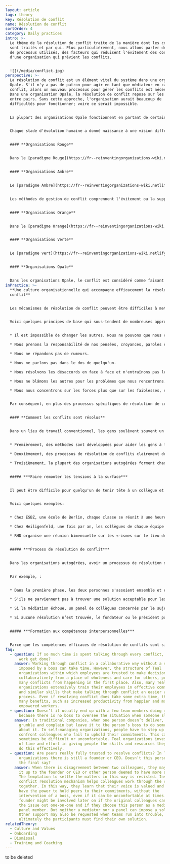 ```yaml
---
layout: article
tags: theory
key: Résolution de conflit
name: Résolution de conflit
sortOrder: 4
category: Daily practices
intro: >-
  Le thème de la résolution de conflit traite de la manière dont les conflits
  sont traités et par qui. Plus particulièrement, nous allons parler des types
  de processus utilisés, des facteurs qui réduisent l'évitement des conflits et
  d'une organisation qui prévient les conflits.


  ![](/media/conflict.jpg)
perspective: >-
  La résolution de conflit est un élément vital du système dans une organisation
  Opale. S'il n'y a pas de patron pour agir en tant que médiateur en cas de
  conflit, alors un nouveau processus pour gérer les conflits est nécessaire.
  Dans une organisation Opale, la résolution de conflit repose sur les relations
  entre pairs. Sans cette approche, l'organisation aurait beaucoup de
  difficultés pour fonctionner; voire ce serait impossible.


  La plupart des organisations Opale fonctionnent en partant de certaines hypothèses sur la nature humaine: que les travailleurs sont des adultes réfléchis et dignes de confiance, capables de rendre des comptes et d'être responsables de leurs décisions et de leurs actions. Dans un environnement de travail basé sur ces hypothèses Opale, un processus clair de résolution de conflit, associé à une formation appropriée, donne aux gens la direction et les compétences nécessaires pour surmonter les désaccords avec maturité et grâce.


  Chaque stade d'évolution humaine a donné naissance à une vision différente et à des pratiques très différente sur la résolution de conflit.


  #### **Organisations Rouge**


  Dans le [paradigme Rouge](https://fr--reinventingorganizations-wiki.netlify.app/theory/red-organizations/), le patron ou le chef détient l'exercice dominateur du pouvoir pour mettre les autres au pas. La peur est le ciment de l'organisation. En général, les conflits sont gérés par la répression, le pouvoir ou la domination, et le respect des règles, strictes, est garanti par la peur des conséquences.


  #### **Organisations Ambre**


  Le [paradigme Ambre](https://fr--reinventingorganizations-wiki.netlify.app/theory/amber-paradigm-and-organizations/) formalise des rôles au sein d'une structure pyramidale hiérarchique, d'un commandement et d'un contrôle descendant (décide quoi et comment). La stabilité est valorisée avant tout et est maintenue à travers des rôles et des processus clairement définis.


  Les méthodes de gestion de conflit comprennent l'évitement ou la suppression du conflit. Les règles sont imposées par ceux qui ont autorité et meur respect est appliqué par les voies légales et judiciaires. Ces types d'organisations disposent de processus RH solides pour gérer les conflits et les griefs entre les employés et l'employeur.


  #### **Organisations Orange**


  Dans le [paradigme Orange](https://fr--reinventingorganizations-wiki.netlify.app/theory/orange-paradigm-and-organizations/), il y a aussi une structure hiérarchique, mais le management repose sur des objectifs (définition du quoi; avec plus de liberté sur le comment). Dans de nombreuses organisations Orange, bien qu'il existe des procédures formelles de résolution de conflit, les conflits sont souvent mal traités. Bien que les individus soient encouragés à résoudre eux-mêmes leurs désaccords, les conflits doivent souvent être réglés par l'intervention d'un tiers. Cela se fait le plus souvent en renvoyant le problème à la cheffe ou en s'en remettant aux politiques et procédures RH. **Ces procédures créent un degré d'autonomie objective par rapport aux personnes en conflit**.


  #### **Organisations Verte**


  Le [paradigme vert](https://fr--reinventingorganizations-wiki.netlify.app/theory/green-paradigm-and-organizations/) utilise lui aussi une structure pyramidale classique, mais avec un accent plus fort sur l'émancipation. Les organisations vertes ont des cultures fondées sur des valeurs qui incluent des principes d'intégrité, de respect et d'ouverture. L'organisation investit pour favoriser la collaboration, la communication, la résolution de problèmes et la rédaction d'accords qui répondent aux besoins de base. Ces processus réussissent parfois supprimer la source de conflit. Lorsqu'ils surviennent, les conflits peuvent prendre du temps à se résoudre, car les groupes cherchent à trouver une solution harmonieuse. Cependant, le patron est généralement l'arbitre final dans les situations de conflit.


  #### **Organisations Opale**


  Dans les organisations Opale, le conflit est considéré comme faisant naturellement partie des interactions humaines; et lorsqu'il est accompagné dans un cadre sécurisé, il est souvent considéré comme sain et créatif. Un conflit géré avec grâce et tendresse peut créer des ouvertures et un apprentissage pour toutes les personnes impliquées. Dans les organisations Opale, du temps est régulièrement consacré à faire remonter les conflits à la surface et à les traiter dans des formats en face à face ou en groupe. Souvent, des pratiques formelles de résolution de conflit en plusieurs étapes sont utilisées et chacune est formée à la gestion de conflit. La résolution d'un conflit est limitée aux parties impliquées, aux médiateurs ou aux pairs qui peuvent être invités à faire partie d'un groupe de médiation.  Ce type de comité a rarement la responsabilité d'imposer une solution. Son but est plutôt d'aider les parties concernées à trouver une solution par elles-mmes.
inPractice: >-
  **Une culture organisationnelle qui accompagne efficacement la résolution de
  conflit**


  Les mécanismes de résolution de conflit peuvent être difficiles à mettre en place et à maintenir. Le processus est efficace dans la mesure où la culture du lieu de travail fait que les gens se sentent en sécurité et sont encouragés à se demander mutuellement des comptes, même lorsque cela est difficile à faire.


  Voici quelques principes de base qui sous-tendent de nombreuses approches du conflit dans les organisations Opale et qui garantissent une culture d'accompagnement du conflit:


  * Il est impossible de changer les autres. Nous ne pouvons que nous changer nous-mmes.

  * Nous prenons la responsabilité de nos pensées, croyances, paroles et actions.

  * Nous ne répandons pas de rumeurs.

  * Nous ne parlons pas dans le dos de quelqu'un.

  * Nous résolvons les désaccords en face à face et n'entraînons pas les autres personnes dans le problème.

  * Nous ne blâmons les autres pour les problèmes que nous rencontrons. Lorsque cela nous arrive, nous le prenons comme une invitation à réfléchir en quoi nous faisons partie du problème (et de la solution).

  * Nous nous concentrons sur les forces plus que sur les faiblesses, sur les opportunités plus que sur les problèmes.


  Par conséquent, en plus des processus spécifiques de résolution de conflit, d'autres structures d'organisation sont nécessaires pour créer et maintenir ce type de culture d'accompagnement du conflit. Par exemple, de nombreuses organisations trouvent utile d'établir une charte de valeurs et de traduire ces valeurs en comportements concrets qui sont soit encouragés, soit déclarés inacceptables par les collègues. De nombreuses organisations Opale mettent également en place des pratiques d'animation réunions spécifiques pour aider les participants à interagir les uns avec les autres en garantissant un environnement où l'on peut tre soi, garder son ego sous contrôle et pour s'assurer que la voix de chacun est entendue. Cela peut être fait, par exemple, en commençant une réunion par une minute de silence, en terminant une réunion par une ronde d'appréciation ou un processus de prise de décision structuré. ***Un autre élément clé d'une culture de soutien est l'espace de bureau, qui doit se sentir en sécurité, offrir un lieu de réflexion tranquille et encourager l'intégrité individuelle et collective.***


  #### **Comment les conflits sont résolus**


  Dans un lieu de travail conventionnel, les gens soulèvent souvent un différend avec un patron pour régler le problème. Dans les organisations autogérées, les désaccords sont résolus entre pairs, souvent à l'aide d'un processus de résolution de conflits. Les pairs se tiennent mutuellement responsables de leurs engagements et responsabilités mutuels. Tenir des collègues responsables de cette manière peut généré du malaise et les organisations Opale offrent parfois un soutien et des pratiques qui encouragent l'ouverture et invite l'intelligence émotionnelle à émerger. Globalement, les organisations Opale mettent en place trois types de pratiques pour aider à résoudre les conflits.


  * Premièrement, des méthodes sont développées pour aider les gens à faire remonter les tensions à la surface.

  * Deuxièmement, des processus de résolution de conflits clairement définis sont disponibles pour aider les gens à se confronter en toute sécurité en cas de besoin.

  * Troisièmement, la plupart des organisations autogérées forment chaque nouvelle recrue à la résolution de conflits et aux relations interpersonnelles.


  ##### ***Faire remonter les tensions à la surface***


  Il peut être difficile pour quelqu'un de tenir tête à un collègue et de dire: «Nous devons parler.». Les processus utilisés par certaines organisations comprennent des réunions de groupe régulières, des retraites d'entreprise, des cercles d'objectifs et des journées autour des valeurs. Le *"surfaçage"* devient un moyen d'aider les autres à considérer le conflit comme normal, créatif et un moyen d'apprendre  de la diversité et de la différence. Ces pratiques permettent à d'autres de partager leurs vulnérabilités, voir [création d'espaces sûrs](https://fr--reinventingorganizations-wiki.netlify.app/theory/safe-space/).


  Voici quelques exemples:


  * Chez ESBZ, une école de Berlin, chaque classe se réunit à une heure fixe chaque semaine pour discuter et gérer les tensions dans le groupe. La réunion est animée par un étudiant, qui prend en charge un certain nombre de règles de base qui assurent la sécurité de la discussion.

  * Chez Heiligenfeld, une fois par an, les collègues de chaque équipe évaluent la qualité de leur interaction avec les autres équipes. Le résultat est une «carte de chaleur» à l'échelle de l'entreprise qui révèle quelles équipes devraient avoir une conversation pour améliorer leur collaboration.

  * RHD organise une réunion bimensuelle sur les «-ismes sur le lieu de travail» Toute personne estimant que l'organisation devrait prêter attention à une forme ou à une occurrence spécifique de racisme, de sexisme ou de tout autre «-isme» peut participer à la réunion.


  ##### ***Process de résolution de conflit***


  Dans les organisations autogérées, avoir un processus de résolution de conflit clair et bien compris aide les gens à soulever des problèmes. Les mécanismes typiques de résolution des conflits comprennent: une discussion individuelle, une médiation par un pair et une médiation par un panel. Certaines organisations utilisent également le coaching d'équipe ou individuel pour surmonter un bouleversement.


  Par exemple, :


  * Dans la première phase, les deux personnes s'assoient ensemble et essaient de régler le problème en privé.

  * S'ils ne parviennent pas à trouver une solution acceptable pour les deux, ils nomment un collègue en qui ils ont tous les deux confiance pour agir en tant que médiateur. Le médiateur n’impose pas de décision. Il ou elle aide plutôt les participants à trouver leur propre solution.

  * Si la médiation échoue, un panel de collègues concernés par le sujet est convoqué. Là encore, le panel n'impose pas de solution.

  * Si aucune résolution n’est trouvée, le fondateur ou le président pourrait être appelé dans le panel pour ajouter au poids moral du panel (mais encore une fois, ne pas imposer une solution).


  ##### ***Formation aux compétences interpersonnelles***


  Parce que les compétences efficaces de résolution de conflits sont si centrales dans les organisations autogérées, de nombreuses organisations forment tous leurs collègues aux compétences interpersonnelles pour leur permettre de gérer les conflits avec élégance. Généralement dans leurs premières semaines de travail, les nouvelles recrues reçoivent une formation de base comprenant: l'autogestion, l'écoute approfondie, la gestion constructive des conflits et la création d'un environnement sûr. Par exemple, des entreprises comme ESBZ et Buurtzorg forment leurs collègues à la [communication non violente](https://en.wikipedia.org/wiki/Nonviolent_Communication) développée par Marshal Rosenberg.
faq:
  - question: If so much time is spent talking through every conflict, when does the
      work get done?
    answer: Working through conflict in a collaborative way without a solution
      imposed by a boss can take time. However, the structure of Teal
      organizations within which employees are trusted to make decisions
      collaboratively from a place of wholeness and care for others, prevents
      many conflicts from happening in the first place. Also, many Teal
      organizations extensively train their employees in effective communication
      and similar skills that make talking through conflict an easier and faster
      process. Even if resolving conflict does take some extra time, there are
      many benefits, such as increased productivity from happier and more
      empowered workers.
  - question: Doesn’t it usually end up with a few team members doing most of work
      because there is no boss to oversee the situation when someone slacks off?
    answer: In traditional companies, when one person doesn’t deliver, colleagues
      grumble and complain but leave it to the person’s boss to do something
      about it. In self-managing organizations, people have to step up and
      confront colleagues who fail to uphold their commitments. This can
      sometimes be difficult or uncomfortable. Teal organizations invest a lot
      of time and effort in giving people the skills and resources they need to
      do this effectively.
  - question: Are peers really fully trusted to resolve conflicts? In Teal
      organizations there is still a founder or CEO. Doesn’t this person have
      the final say?
    answer: When there is disagreement between two colleagues, they may try to send
      it up to the founder or CEO or other person deemed to have more authority.
      The temptation to settle the matters in this way is resisted. Instead, the
      conflict resolution mechanism helps colleagues work through the conflict
      together. In this way, they learn that their voice is valued and they do
      have the power to hold peers to their commitments, without the
      intervention of a boss, even if it can be uncomfortable at times. A CEO or
      founder might be involved later on if the original colleagues can’t sort
      the issue out one-on-one and if they choose this person as a mediator or
      panel member. But neither a mediator nor a panel can impose a solution.
      Other support may also be requested when teams run into trouble, but
      ultimately the participants must find their own solution.
relatedTheory:
  - Culture and Values
  - Onboarding
  - Dismissal
  - Training and Coaching
---
```

to be deleted